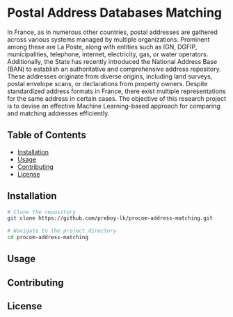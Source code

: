 # Postal Address Databases Matching
In France, as in numerous other countries, postal addresses are gathered across various systems managed by multiple organizations. Prominent among these are La Poste, along with entities such as IGN, DGFIP, municipalities, telephone, internet, electricity, gas, or water operators. Additionally, the State has recently introduced the National Address Base (BAN) to establish an authoritative and comprehensive address repository.
These addresses originate from diverse origins, including land surveys, postal envelope scans, or declarations from property owners. Despite standardized address formats in France, there exist multiple representations for the same address in certain cases.
The objective of this research project is to devise an effective Machine Learning-based approach for comparing and matching addresses efficiently.

## Table of Contents
- [Installation](#installation)
- [Usage](#usage)
- [Contributing](#contributing)
- [License](#license)

## Installation

```bash
# Clone the repository
git clone https://github.com/preboy-lk/procom-address-matching.git

# Navigate to the project directory
cd procom-address-matching
```

## Usage
## Contributing
## License
